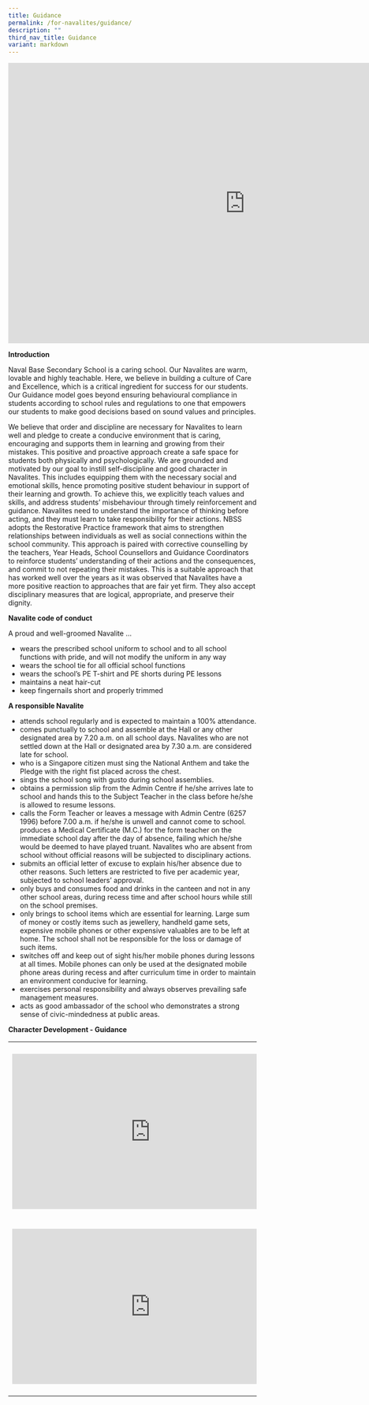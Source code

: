 ```yaml
---
title: Guidance
permalink: /for-navalites/guidance/
description: ""
third_nav_title: Guidance
variant: markdown
---
```

<iframe allowfullscreen="true" height="569" width="960" frameborder="0" src="https://docs.google.com/presentation/d/e/2PACX-1vT7rTCEyevJL-Lsq0l6zzUwKnPxmFL0ozZbokFTGq5DXTeQAGjK1FvMHNtjRfMxoA/embed?start=false&amp;loop=false&amp;delayms=3000"></iframe>

<p><strong>Introduction</strong></p>
<p>Naval Base Secondary School is a caring school. Our Navalites are warm, lovable and highly teachable. Here, we believe in building a culture of Care and Excellence, which is a critical ingredient for success for our students. Our Guidance model goes beyond ensuring behavioural compliance in students according to school rules and regulations to one that empowers our students to make good decisions based on sound values and principles.</p>
<p>We believe that order and discipline are necessary for Navalites to learn well and pledge to create a conducive environment that is caring, encouraging and supports them in learning and growing from their mistakes. This positive and proactive approach create a safe space for students both physically and psychologically. We are grounded and motivated by our goal to instill self-discipline and good character in Navalites. This includes equipping them with the necessary social and emotional skills, hence promoting positive student behaviour in support of their learning and growth. To achieve this, we explicitly teach values and skills, and address students’ misbehaviour through timely reinforcement and guidance. Navalites need to understand the importance of thinking before acting, and they must learn to take responsibility for their actions. NBSS adopts the Restorative Practice framework that aims to strengthen relationships between individuals as well as social connections within the school community. This approach is paired with corrective counselling by the teachers, Year Heads, School Counsellors and Guidance Coordinators to reinforce students’ understanding of their actions and the consequences, and commit to not repeating their mistakes. This is a suitable approach that has worked well over the years as it was observed that Navalites have a more positive reaction to approaches that are fair yet firm. They also accept disciplinary measures that are logical, appropriate, and preserve their dignity.</p>
<p><strong>Navalite code of conduct</strong></p>
<p>A proud and well-groomed Navalite …</p>
<ul>
<li>wears the prescribed school uniform to school and to all school functions with pride, and will not modify the uniform in any way</li>
<li>wears the school tie for all official school functions</li>
<li>wears the school’s PE T-shirt and PE shorts during PE lessons</li>
<li>maintains a neat hair-cut</li>
<li>keep fingernails short and properly trimmed</li>
</ul>
<p><strong>A responsible Navalite&nbsp;</strong></p>
<ul>
<li>attends school regularly and is expected to maintain a 100% attendance.</li>
<li>comes punctually to school and assemble at the Hall or any other designated area by 7.20 a.m. on all school days. Navalites who are not settled down at the Hall or designated area by 7.30 a.m. are considered late for school.</li>
<li>who is a Singapore citizen must sing the National Anthem and take the Pledge with the right fist placed across the chest.</li>
<li>sings the school song with gusto during school assemblies.</li>
<li>obtains a permission slip from the Admin Centre if he/she arrives late to school and hands this to the Subject Teacher in the class before he/she is allowed to resume lessons.</li>
<li>calls the Form Teacher or leaves a message with Admin Centre (6257 1996) before 7.00 a.m. if he/she is unwell and cannot come to school. produces a Medical Certificate (M.C.) for the form teacher on the immediate school day after the day of absence, failing which he/she would be deemed to have played truant. Navalites who are absent from school without official reasons will be subjected to disciplinary actions.</li>
<li>submits an official letter of excuse to explain his/her absence due to other reasons. Such letters are restricted to five per academic year, subjected to school leaders’ approval.</li>
<li>only buys and consumes food and drinks in the canteen and not in any other school areas, during recess time and after school hours while still on the school premises.</li>
<li>only brings to school items which are essential for learning. Large sum of money or costly items such as jewellery, handheld game sets, expensive mobile phones or other expensive valuables are to be left at home. The school shall not be responsible for the loss or damage of such items.</li>
<li>switches off and keep out of sight his/her mobile phones during lessons at all times. Mobile phones can only be used at the designated mobile phone areas during recess and after curriculum time in order to maintain an environment conducive for learning.&nbsp;</li>
<li>exercises personal responsibility and always observes prevailing safe management measures.</li>
<li>acts as good ambassador of the school who demonstrates a strong sense of civic-mindedness at public areas.</li>
</ul>
<p><strong>Character Development - Guidance</strong></p>
<table>
<tbody>
<tr>
<th><br><iframe src="https://www.youtube.com/embed/gWHnevkVrho" width="560" height="315" frameborder="0" allowfullscreen="allowfullscreen" data-mce-fragment="1"></iframe>&nbsp;<br><br><iframe src="https://www.youtube.com/embed/zc-gzWiIXII" width="560" height="315" frameborder="0" allowfullscreen="allowfullscreen" data-mce-fragment="1"></iframe><br><br></th>
<td><br><iframe src="https://www.youtube.com/embed/6WZZEwV6-7I" width="560" height="315" frameborder="0" allowfullscreen="allowfullscreen" data-mce-fragment="1"></iframe><br><br><iframe src="https://www.youtube.com/embed/munrMecTtcE" width="560" height="315" frameborder="0" allowfullscreen="allowfullscreen" data-mce-fragment="1"></iframe></td>
</tr>
<tr>
</tr>
<tr>
</tr>
</tbody>
</table>